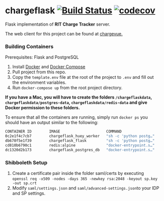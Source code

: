 # chargeflask [![Build Status](https://travis-ci.org/ritstudentgovernment/chargeflask.svg?branch=master)](https://travis-ci.org/ritstudentgovernment/chargeflask) [![codecov](https://codecov.io/gh/ritstudentgovernment/chargeflask/branch/master/graph/badge.svg)](https://codecov.io/gh/ritstudentgovernment/chargeflask) 



Flask implementation of **RIT Charge Tracker** server.

The web client for this project can be found at [chargevue.](https://github.com/ritstudentgovernment/chargevue)



### Building Containers

Prerequisites: Flask and PostgreSQL

1. Install [Docker](https://www.docker.com/) and [Docker Compose](https://docs.docker.com/compose/install/)
2. Pull project from this repo.
3. Copy the `template.env` file at the root of the project to `.env` and fill out the environment variables.
4. Run `docker-compose up` from the root project directory. 


**If you have a Mac, you will have to create the folders `/chargeflaskdata`, `chargeflaskdata/postgres-data`, `chargeflaskdata/redis-data` and give Docker permission to these folders.**



To ensure that all the containers are running, simply run `docker ps` you should have an output similar to the following:

```bash
CONTAINER ID        IMAGE                     COMMAND                  CREATED             STATUS              PORTS                    NAMES
0c2e1f4c7cb7        chargeflask_huey_worker   "sh -c 'python postg…"   39 seconds ago      Up 38 seconds                                chargeflask_huey_worker_1
db670f5e1f39        chargeflask_flask         "sh -c 'python postg…"   25 hours ago        Up 38 seconds       0.0.0.0:5000->5000/tcp   chargeflask_flask_1
cd810b6790c1        redis:alpine              "docker-entrypoint.s…"   27 hours ago        Up About an hour    6379/tcp                 redis
dc1320d2b173        chargeflask_postgres_db   "docker-entrypoint.s…"   27 hours ago        Up About an hour    5432/tcp                 postgres
```



### Shibboleth Setup

1. Create a certificate pair inside the folder saml/certs by executing `openssl req -x509 -nodes -days 365 -newkey rsa:2048 -keyout sp.key -out sp.crt`
2. Modify `saml/settings.json` and `saml/advanced-settings.json`to your IDP and SP settings.